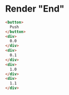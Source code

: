 # Render "End"
```html
<button>
  Push
</button>
<div>
  0.0
</div>
<div>
  0.1
</div>
<div>
  1.0
</div>
<div>
  1.1
</div>
```